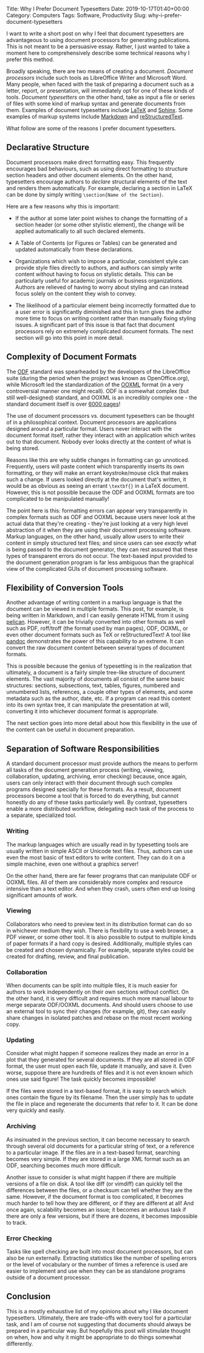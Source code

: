 Title: Why I Prefer Document Typesetters
Date: 2019-10-17T01:40+00:00
Category: Computers
Tags: Software, Productivity
Slug: why-i-prefer-document-typesetters

I want to write a short post on why I feel that document typesetters are
advantageous to using document processors for generating publications. This is
not meant to be a persuasive essay. Rather, I just wanted to take a moment here
to comprehensively describe some technical reasons why I prefer this method.

Broadly speaking, there are two means of creating a document. *Document
processors* include such tools as LibreOffice Writer and Microsoft Word. Many
people, when faced with the task of preparing a document such as a letter,
report, or presentation, will immediately opt for one of these kinds of tools.
*Document typesetters* on the other hand, take as input a file or series of
files with some kind of markup syntax and generate documents from them.
Examples of document typesetters include [LaTeX][1] and [Sphinx][2]. Some
examples of markup systems include [Markdown][3] and [reStructuredText][4].

What follow are some of the reasons I prefer document typesetters.

## Declarative Structure

Document processors make direct formatting easy. This frequently encourages bad
behaviours, such as using direct formatting to structure section headers and
other document elements. On the other hand, typesetters encourage authors to
*declare* structural elements of the text and renders them automatically. For
example, declaring a section in LaTeX can be done by simply writing
`\section{Name of the Section}`.

Here are a few reasons why this is important:

*   If the author at some later point wishes to change the formatting of a
    section header (or some other stylistic element), the change will be
    applied automatically to all such declared elements.

*   A Table of Contents (or Figures or Tables) can be generated and updated
    automatically from these declarations.

*   Organizations which wish to impose a particular, consistent style can
    provide style files directly to authors, and authors can simply write
    content without having to focus on stylistic details. This can be
    particularly useful for academic journals or business organizations.
    Authors are relieved of having to worry about styling and can instead focus
    solely on the content they wish to convey.

*   The likelihood of a particular element being incorrectly formatted due to a
    user error is significantly diminished and this in turn gives the author
    more time to focus on writing content rather than manually fixing styling
    issues. A significant part of this issue is that fact that document
    processors rely on extremely complicated document formats. The next section
    will go into this point in more detail.

## Complexity of Document Formats

The [ODF][5] standard was spearheaded by the developers of the LibreOffice
suite (during the period when the project was known as OpenOffice.org), while
Microsoft led the standardization of the [OOXML][6] format (in a very
controversial manner one might recall). ODF is a somewhat complex (but still
well-designed) standard, and OOXML is an incredibly complex one - the standard
document itself is over [6000 pages][7]!

The use of document processors vs. document typesetters can be thought of in a
philosophical context. Document processors are applications designed around a
particular format. Users never interact with the document format itself, rather
they interact with an application which writes out to that document. Nobody
ever looks directly at the content of what is being stored.

Reasons like this are why subtle changes in formatting can go unnoticed.
Frequently, users will paste content which transparently inserts its own
formatting, or they will make an errant keystroke/mouse click that makes such a
change. If users looked directly at the document that's written, it would be as
obvious as seeing an errant `\textbf{}` in a LaTeX document. However, this is
not possible because the ODF and OOXML formats are too complicated to be
manipulated manually!

The point here is this: formatting errors can appear very transparently in
complex formats such as ODF and OOXML because users never look at the actual
data that they're creating - they're just looking at a very high level
abstraction of it when they are using their document processing software.
Markup languages, on the other hand, usually allow users to write their content
in simply structured text files; and since users can see *exactly* what is
being passed to the document generator, they can rest assured that these types
of transparent errors do not occur. The text-based input provided to the
document generation program is far less ambiguous than the graphical view of
the complicated GUIs of document processing software.

## Flexibility of Conversion Tools

Another advantage of writing content in a markup language is that the document
can be viewed in multiple formats. This post, for example, is being  written in
Markdown, and I can easily generate HTML from it using
[pelican][9]. However, it can be trivially
converted into other formats as well such as PDF, roff/troff (the format used
by man pages), ODF, OOXML, or even other document formats such as TeX or
reStructuredText! A tool like [pandoc][8] demonstrates the power of this
capability to an extreme. It can convert the raw document content between
several types of document formats.

This is possible because the genius of typesetting is in the realization that
ultimately, a document is a fairly simple tree-like structure of document
elements. The vast majority of documents all consist of the same basic
structures: sections, subsections, text, tables, figures, numbered and
unnumbered lists, references, a couple other types of elements, and some
metadata such as the author, date, etc. If a program can read this content into
its own syntax tree, it can manipulate the presentation at will, converting it
into whichever document format is appropriate.

The next section goes into more detail about how this flexibility in the use of
the content can be useful in document preparation.

## Separation of Software Responsibilities

A standard document processor must provide authors the means to perform all
tasks of the document generation process (writing, viewing, collaboration,
updating, archiving, error checking) because, once again, users can
only interact with their document through such complex programs designed
specially for these formats. As a result, document processors become a tool
that is forced to do everything, but cannot honestly do any of these tasks
particularly well. By contrast, typesetters enable a more distributed workflow,
delegating each task of the process to a separate, specialized tool.

### Writing

The markup languages which are usually read in by typesetting tools are usually
written in simple ASCII or Unicode text files. Thus, authors can use even the
most basic of text editors to write content. They can do it on a simple
machine, even one without a graphics server!

On the other hand, there are far fewer programs that can manipulate ODF or
OOXML files. All of them are considerably more complex and resource intensive
than a text editor. And when they crash, users often end up losing significant
amounts of work.

### Viewing

Collaborators who need to preview text in its distribution format can do so in
whichever medium they wish. There is flexibility to use a web browser, a PDF
viewer, or some other tool. It is also possible to output to multiple kinds of
paper formats if a hard copy is desired. Additionally, multiple styles can be
created and chosen dynamically. For example, separate styles could be created
for drafting, review, and final publication.

### Collaboration

When documents can be split into multiple files, it is much easier for authors
to work independently on their own sections without conflict. On the other
hand, it is very difficult and requires much more manual labour to merge
separate ODF/OOXML documents. And should users choose to use an external tool
to sync their changes (for example, git), they can easily share changes in
isolated patches and rebase on the most recent working copy.

### Updating

Consider what might happen if someone realizes they made an error in a plot
that they generated for several documents. If they are all stored in ODF
format, the user must open each file, update it manually, and save it. Even
worse, suppose there are hundreds of files and it is not even known which ones
use said figure! The task quickly becomes impossible!

If the files were stored in a text-based format, it is easy to search which
ones contain the figure by its filename. Then the user simply has to update the
file in place and regenerate the documents that refer to it. It can be done
very quickly and easily.

### Archiving

As insinuated in the previous section, it can become necessary to search
through several old documents for a particular string of text, or a reference
to a particular image. If the files are in a text-based format, searching
becomes very simple. If they are stored in a large XML format such as an ODF,
searching becomes much more difficult.

Another issue to consider is what might happen if there are multiple versions
of a file on disk. A tool like diff (or vimdiff) can quickly tell the
differences between the files, or a checksum can tell whether they are the
same. However, if the document format is too complicated, it becomes much
harder to tell how they are different, or if they are different at all! And
once again, scalability becomes an issue; it becomes an arduous task if there
are only a few versions, but if there are dozens, it becomes impossible to
track.

### Error Checking

Tasks like spell checking are built into most document processors, but can also
be run externally. Extracting statistics like the number of spelling errors or
the level of vocabulary or the number of times a reference is used are easier
to implement and use when they can be as standalone programs outside of a
document processor.

## Conclusion

This is a mostly exhaustive list of my opinions about why I like document typesetters. Ultimately, there are trade-offs with every tool for a particular task, and I am of course not suggesting that documents should always be prepared in a particular way. But hopefully this post will stimulate thought on when, how and why it might be appropriate to do things somewhat differently.

[1]: https://www.latex-project.org/about/
[2]: https://www.sphinx-doc.org/en/master/
[3]: https://en.wikipedia.org/wiki/Markdown
[4]: https://en.wikipedia.org/wiki/ReStructuredText
[5]: https://en.wikipedia.org/wiki/OpenDocument
[6]: https://en.wikipedia.org/wiki/Office_Open_XML
[7]: http://www.ecma-international.org/news/PressReleases/PR_TC45_Dec2006.htm
[8]: https://pandoc.org/
[9]: static-website-generation.html
